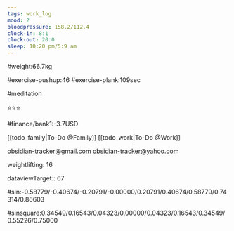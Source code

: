 ```yaml
---
tags: work_log
mood: 2
bloodpressure: 158.2/112.4
clock-in: 8:1
clock-out: 20:0
sleep: 10:20 pm/5:9 am
---
```


#weight:66.7kg

#exercise-pushup:46
#exercise-plank:109sec

#meditation

⭐⭐⭐

#finance/bank1:-3.7USD

[[todo_family|To-Do @Family]]
[[todo_work|To-Do @Work]]

obsidian-tracker@gmail.com
obsidian-tracker@yahoo.com

weightlifting: 16

dataviewTarget:: 67

#sin:-0.58779/-0.40674/-0.20791/-0.00000/0.20791/0.40674/0.58779/0.74314/0.86603

#sinsquare:0.34549/0.16543/0.04323/0.00000/0.04323/0.16543/0.34549/0.55226/0.75000

